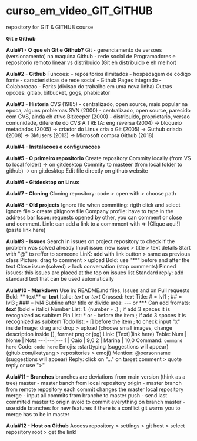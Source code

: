 # curso_em_video_GIT_GITHUB
 repository for GIT & GITHUB course


**Git e Github**

**Aula#1 - O que eh Git e Github?**
	Git - gerenciamento de versoes (versionamento) na maquina
	Github - rede social de Programadores e repositorio remoto
	linear vs distribuido (Git eh distribuido e eh melhor)
	
**Aula#2 - Github**
	Funcoes:
		- repositorios ilimitados
		- hospedagem de codigo fonte
		- caracteristicas de rede social
		- Github Pages integrado
		- Colaboracao
		- Forks (divisao do trabalho em uma nova linha)
	Outras opcoes: gitlab, bitbucket, gogs, phabicator

**Aula#3 - Historia**
	CVS (1985) - centralizado, open source, mais popular na epoca, alguns problemas
	SVN (2000) - centralizado, open source, parecido com CVS, ainda eh ativo
	Bitkeeper (2000) - distribuido, proprietario, versao comunidade, diferente do CVS
	A TRETA: eng reversa (2004) -> bloqueio metadados (2005) -> criador do Linux cria o Git (2005)
	-> Guthub criado (2008) -> 3Musers (2013) -> Microsoft compra Github (2018)

**Aula#4 - Instalacoes e configuracoes**

**Aula#5 - O primeiro repositorio**
	Create repository
	Commity locally (from VS to local folder) -> on gitdesktop
	Commity to masteer (from local folder to github) -> on gitdesktop
	Edit file directly on github website

**Aula#6 - Gitdesktop on Linux**

**Aula#7 - Cloning**
	Cloning repository: code > open with > choose path

**Aula#8 - Old projects**
	Ignore file when commiting: rigth click and select ignore file > create gitignore file
	Company profile: have to type in the address bar
	Issue: requests opened by other, you can comment or close and comment.
	Link: can add a link to a commment with => [Clique aqui!](paste link here)

**Aula#9 - Issues**
	Search in issues on project repository to check if the problem was solved already
	Input issue: new issue > title > text details
	Start with "@" to reffer to someone
	LinK: add with link button > same as previous class
	Picture: drag to comment > upload
	Bold: use "**" before and after the text
	Close issue (solved) > lock conversation (stop comments)
	Pinned issues: this issues are placed at the top on issues list
	Standard reply: add standard text that can be used automatically

**Aula#10 - Markdown**
	Use in: README.md files, Issues and on Pull requests
	Bold: ** text** or __text__
	Italic: *text* or _text_
	Crossed: ~~text~~
	Title: # = lvl1 ; ## = lvl3 ; ### = lvl4
	Subline after title or divide area: --- or ***
	Can add fromats: __*text*__ (bold + italic)
	Number List: 1. (number + .) ; if add 3 spaces it is recognized as subitem
	Pin List: * or - before the item ; if add 3 spaces it is recognized as subitem
	Todo list: - [] before the item ; to check input "x" inside
	Image: drag and drop > upload (choose small images, change description inside [], format png or jpg)
	Link: [Text](link here)
	Table: 	Num | Nome | Nota
		---|---|---
		1 | Caio | 9,0
		2 | Marina | 10,0
	Command: `command here`
	Code: ```code here```
	Emojis: :starttyping (suggestions will appear) (gitub.com/ikatyang > repositories > emoji)
	Mention: @personname (suggestions will appear)
	Reply: click on "..." on target comment > quote reply or use ">"
	
**Aula#11 - Branches**
	branches are deviations from main version (think as a tree)
	master - master banch from local repository
	origin - master branch from remote repository
	each commit changes the master local repository
	merge - input all commits from branche to master
	push - send last commited master to origin
	avoid to commit everything on branch master - use side branches for new features
	if there is a conflict git warns you
	to merge has to be in master
	
**Aula#12 - Host on Github**
	Access repository > settings > git host > select repository root > get the link!